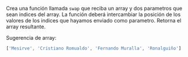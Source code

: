Crea una función llamada ``swap`` que reciba un array y dos parametros que sean indices del array. La función deberá 
intercambiar la posición de los valores de los indices que hayamos enviado como parametro. Retorna el array 
resultante.

Sugerencia de array:
````js
['Mesirve', 'Cristiano Romualdo', 'Fernando Muralla', 'Ronalguiño']
````
